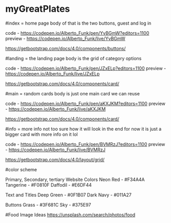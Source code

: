 # myGreatPlates


#index = home page
body of that is the two buttons, guest and log in

code - https://codepen.io/Alberto_Funk/pen/YvBGmW?editors=1100
preview - https://codepen.io/Alberto_Funk/live/YvBGmW


https://getbootstrap.com/docs/4.0/components/buttons/


#landing = the landing page
body is the grid of category options

code - https://codepen.io/Alberto_Funk/pen/JZxELp?editors=1100
preview - https://codepen.io/Alberto_Funk/live/JZxELp

https://getbootstrap.com/docs/4.0/components/card/


#main = random cards
body is just one main card we can reuse

code - https://codepen.io/Alberto_Funk/pen/aKXJKM?editors=1100
preview - https://codepen.io/Alberto_Funk/live/aKXJKM

https://getbootstrap.com/docs/4.0/components/card/


#info = more info
not too sure how it will look in the end
for now it is just a bigger card with more info on it lol

code - https://codepen.io/Alberto_Funk/pen/BVMRzJ?editors=1100
preview - https://codepen.io/Alberto_Funk/live/BVMRzJ

https://getbootstrap.com/docs/4.0/layout/grid/


#color scheme

Primary, Secondary, tertiary Website Colors
Neon Red - #F34A4A
Tangerine - #F0810F
Daffodil - #E6DF44

Text and Titles
Deep Green - #0F1B07
Dark Navy - #011A27

Buttons 
Grass - #3F681C
Sky - #375E97


#Food Image Ideas
https://unsplash.com/search/photos/food